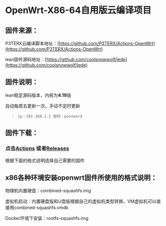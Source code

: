 # OpenWrt-X86-64自用版云编译项目

## 固件来源：

P3TERX云编译脚本地址：[https://github.com/P3TERX/Actions-OpenWrt](https://github.com/P3TERX/Actions-OpenWrt)

lean固件源码地址：[https://github.com/coolsnowwolf/lede](https://github.com/coolsnowwolf/lede)



## 固件说明：

lean稳定源码版本，内核为**4.19**版

自动每周五更新一次，手动不定时更新

> `ip：192.168.1.1 密码：password`

## 固件下载：
### 点击[Actions](https://github.com/TokimekiMemorial/openwrt/actions) 或者[Releases](https://github.com/TokimekiMemorial/openwrt/releases) 
根据下面的格式说明选择自己需要的固件


## x86各种环境安装openwrt固件所使用的格式说明：

物理机内置硬盘：combined-squashfs.img

虚拟机启动：内置硬盘版和U盘版根据自己的虚拟机类型转换，VM虚拟机可以直接用combined-squashfs.vmdk

Docker环境下安装：rootfs-squashfs.img




